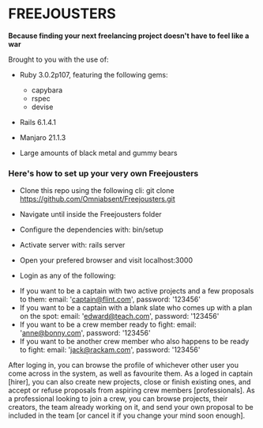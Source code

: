 # FREEJOUSTERS

<b> Because finding your next freelancing project doesn't have to feel like a war </b>

Brought to you with the use of:

* Ruby 3.0.2p107, featuring the following gems:
  - capybara
  - rspec
  - devise

* Rails 6.1.4.1

* Manjaro 21.1.3

* Large amounts of black metal and gummy bears

<h3> Here's how to set up your very own Freejousters </h3>

 * Clone this repo using the following cli:
  git clone https://github.com/Omniabsent/Freejousters.git

* Navigate until inside the Freejousters folder

* Configure the dependencies with:
  bin/setup

* Activate server with:
  rails server

* Open your prefered browser and visit localhost:3000

* Login as any of the following:
 - If you want to be a captain with two active projects and a few proposals to them:
 email: 'captain@flint.com', password: '123456'
 - If you want to be a captain with a blank slate who comes up with a plan on the spot:
 email: 'edward@teach.com', password: '123456'
 - If you want to be a crew member ready to fight:
 email: 'anne@bonny.com', password: '123456'
 - If you want to be another crew member who also happens to be ready to fight:
 email: 'jack@rackam.com', password: '123456'

 After loging in, you can browse the profile of whichever other user you come across in the system, as well as favourite them.
 As a loged in captain [hirer], you can also create new projects, close or finish existing ones, and accept or refuse proposals from aspiring crew members [professionals]. As a professional looking to join a crew, you can browse projects, their creators, the team already working on it, and send your own proposal to be included in the team [or cancel it if you change your mind soon enough].
